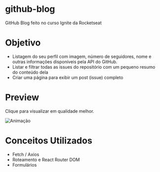 # github-blog
GitHub Blog feito no curso Ignite da Rocketseat

# Objetivo

- Listagem do seu perfil com imagem, número de seguidores, nome e outras informações disponíveis pela API do GitHub.
- Listar e filtrar todas as issues do repositório com um pequeno resumo do conteúdo dela
- Criar uma página para exibir um post (issue) completo

# Preview

Clique para visualizar em qualidade melhor.

![Animação](https://user-images.githubusercontent.com/50672568/211874849-e76a4a2f-40a1-465e-b208-0226af00e949.gif)

# Conceitos Utilizados

- Fetch / Axios
- Roteamento e React Router DOM
- Formulários


